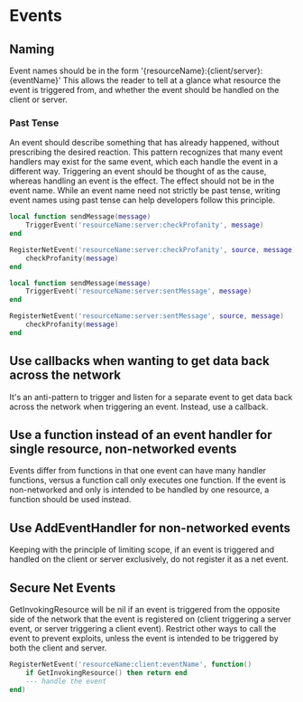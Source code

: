 # Events

## Naming
Event names should be in the form '{resourceName}:{client/server}:{eventName}'
This allows the reader to tell at a glance what resource the event is triggered from, and whether the event should be handled on the client or server.

### Past Tense
An event should describe something that has already happened, without prescribing the desired reaction. This pattern recognizes that many event handlers may exist for the same event, which each handle the event in a different way. Triggering an event should be thought of as the cause, whereas handling an event is the effect. The effect should not be in the event name. While an event name need not strictly be past tense, writing event names using past tense can help developers follow this principle.

```lua title="BAD"
local function sendMessage(message)
    TriggerEvent('resourceName:server:checkProfanity', message)
end

RegisterNetEvent('resourceName:server:checkProfanity', source, message)
    checkProfanity(message)
end
```
```lua title="GOOD"
local function sendMessage(message)
    TriggerEvent('resourceName:server:sentMessage', message)
end

RegisterNetEvent('resourceName:server:sentMessage', source, message)
    checkProfanity(message)
end
```

## Use callbacks when wanting to get data back across the network
It's an anti-pattern to trigger and listen for a separate event to get data back across the network when triggering an event. Instead, use a callback.

## Use a function instead of an event handler for single resource, non-networked events
Events differ from functions in that one event can have many handler functions, versus a function call only executes one function. If the event is non-networked and only is intended to be handled by one resource, a function should be used instead.

## Use AddEventHandler for non-networked events
Keeping with the principle of limiting scope, if an event is triggered and handled on the client or server exclusively, do not register it as a net event.

## Secure Net Events
GetInvokingResource will be nil if an event is triggered from the opposite side of the network that the event is registered on (client triggering a server event, or server triggering a client event). Restrict other ways to call the event to prevent exploits, unless the event is intended to be triggered by both the client and server.
```lua
RegisterNetEvent('resourceName:client:eventName', function()
    if GetInvokingResource() then return end
    --- handle the event
end)
```
